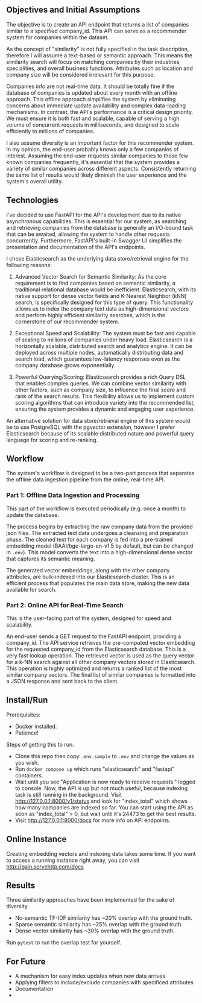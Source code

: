 ## Objectives and Initial Assumptions

The objective is to create an API endpoint that returns a list of companies similar to a specified company_id. This API can serve as a recommender system for companies within the dataset.

As the concept of "similarity" is not fully specified in the task description, therefore I will assume a text-based or semantic approach. This means the similarity search will focus on matching companies by their industries, specialities, and overall business functions. Attributes such as location and company size will be considered irrelevant for this purpose.

Companies info are not real-time data. It should be totally fine if the database of companies is updated about every month with an offline approach. This offline approach simplifies the system by eliminating concerns about immediate update availability and complex data-loading mechanisms. In contrast, the API's performance is a critical design priority. We must ensure it is both fast and scalable, capable of serving a high volume of concurrent requests in milliseconds, and designed to scale efficiently to millions of companies.

I also assume diversity is an important factor for this recommender system. In my opinion, the end-user probably knows only a few companies of interest. Assuming the end-user requests similar companies to those few known companies frequently, it's essential that the system provides a variety of similar companies across different aspects. Consistently returning the same list of results would likely diminish the user experience and the system's overall utility.

## Technologies

I've decided to use FastAPI for the API's development due to its native asynchronous capabilities. This is essential for our system, as searching and retrieving companies from the database is generally an I/O-bound task that can be awaited, allowing the system to handle other requests concurrently. Furthermore, FastAPI's built-in Swagger UI simplifies the presentation and documentation of the API's endpoints.

I chose Elasticsearch as the underlying data store/retrieval engine for the following reasons: 

1. Advanced Vector Search for Semantic Similarity: As the core requirement is to find companies based on semantic similarity, a traditional relational database would be inefficient. Elasticsearch, with its native support for dense vector fields and K-Nearest Neighbor (kNN) search, is specifically designed for this type of query. This functionality allows us to index the company text data as high-dimensional vectors and perform highly efficient similarity searches, which is the cornerstone of our recommender system.

2. Exceptional Speed and Scalability: The system must be fast and capable of scaling to millions of companies under heavy load. Elasticsearch is a horizontally scalable, distributed search and analytics engine. It can be deployed across multiple nodes, automatically distributing data and search load, which guarantees low-latency responses even as the company database grows exponentially.

3. Powerful Querying/Scoring: Elasticsearch provides a rich Query DSL that enables complex queries. We can combine vector similarity with other factors, such as company size, to influence the final score and rank of the search results. This flexibility allows us to implement custom scoring algorithms that can introduce variety into the recommended list, ensuring the system provides a dynamic and engaging user experience.

An alternative solution for data store/retrieval engine of this system would be to use PostgreSQL with the pgvector extension, however I prefer Elasticsearch because of its scalable distributed nature and powerful query language for scoring and re-ranking.

## Workflow

The system's workflow is designed to be a two-part process that separates the offline data ingestion pipeline from the online, real-time API.

### Part 1: Offline Data Ingestion and Processing

This part of the workflow is executed periodically (e.g. once a month) to update the database.

The process begins by extracting the raw company data from the provided json files. The extracted text data undergoes a cleansing and preparation phase. The cleaned text for each company is fed into a pre-trained embedding model (BAAI/bge-large-en-v1.5 by default, but can be changed in `.env`). This model converts the text into a high-dimensional dense vector that captures its semantic meaning.

The generated vector embeddings, along with the other company attributes, are bulk-indexed into our Elasticsearch cluster. This is an efficient process that populates the main data store, making the new data available for search.

### Part 2: Online API for Real-Time Search

This is the user-facing part of the system, designed for speed and scalability.

An end-user sends a GET request to the FastAPI endpoint, providing a company_id. The API service retrieves the pre-computed vector embedding for the requested company_id from the Elasticsearch database. This is a very fast lookup operation. The retrieved vector is used as the query vector for a k-NN search against all other company vectors stored in Elasticsearch. This operation is highly optimized and returns a ranked list of the most similar company vectors. The final list of similar companies is formatted into a JSON response and sent back to the client. 

## Install/Run

Prerequisites:
- Docker installed.
- Patience!

Steps of getting this to run:
- Clone this repo then copy `.env.sample` to `.env` and change the values as you wish.
- Run `docker compose up` which runs "elasticsearch" and "fastapi" containers.
- Wait until you see "Application is now ready to receive requests." logged to console. Now, the API is up but not much useful, because indexing task is still running in the background. Visit http://127.0.0.1:8000/v1/status and look for "index_total" which shows how many companies are indexed so far. You can start using the API as soon as "index_total" > 0, but wait until it's 24473 to get the best results.
- Visit http://127.0.0.1:8000/docs for more info on API endpoints.

## Online Instance

Creating embedding vectors and indexing data takes some time. If you want to access a running instance right away, you can visit http://gain.servehttp.com/docs

## Results

Three similarity approaches have been implemented for the sake of diversity.

- No-semantic TF-IDF similarity has ~20% overlap with the ground truth.
- Sparse semantic similarity has ~25% overlap with the ground truth.
- Dense vector similarity has ~30% overlap with the ground truth. 

Run `pytest` to run the overlap test for yourself.

## For Future

- A mechanism for easy index updates when new data arrives
- Applying filters to include/exclude companies with specificed attributes
- Documentation
- 
